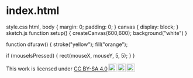 # index.html
style.css
html, body {
  margin: 0;
  padding: 0;
}
canvas {
  display: block;
}
sketch.js
function setup() {
  createCanvas(600,600);
  background("white")
}

function dfuraw() {
  stroke("yellow");
  fill("orange");
  
  
  if (mouseIsPressed) {
    rect(mouseX, mouseY, 5, 5);
  }
}



<p xmlns:cc="http://creativecommons.org/ns#" >This work is licensed under <a href="https://creativecommons.org/licenses/by-sa/4.0/?ref=chooser-v1" target="_blank" rel="license noopener noreferrer" style="display:inline-block;">CC BY-SA 4.0<img style="height:22px!important;margin-left:3px;vertical-align:text-bottom;" src="https://mirrors.creativecommons.org/presskit/icons/cc.svg?ref=chooser-v1" alt=""><img style="height:22px!important;margin-left:3px;vertical-align:text-bottom;" src="https://mirrors.creativecommons.org/presskit/icons/by.svg?ref=chooser-v1" alt=""><img style="height:22px!important;margin-left:3px;vertical-align:text-bottom;" src="https://mirrors.creativecommons.org/presskit/icons/sa.svg?ref=chooser-v1" alt=""></a></p>
